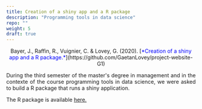 ```yaml
---
title: Creation of a shiny app and a R package
description: "Programming tools in data science"
repo: ""
weight: 5
draft: true
---
```



<center> Bayer, J., Raffin, R., Vuignier, C. & Lovey, G. (2020). [<span style="color:blue">*Creation of a shiny app and a R package.*</span>](https://github.com/GaetanLovey/project-website-G1)</p></center>

<p style="text-align:justify;">During the third semester of the master's degree in management and in the contexte of the course programming tools in data science, we were asked to build a R package that runs a shiny application. 

The R package is available [here.](https://github.com/GaetanLovey/project-G1)</p>


